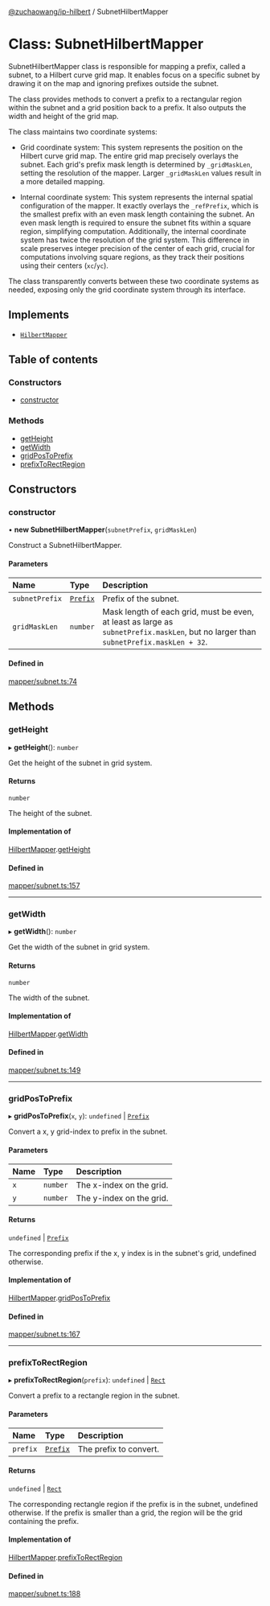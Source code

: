 [@zuchaowang/ip-hilbert](../README.md) / SubnetHilbertMapper

# Class: SubnetHilbertMapper

SubnetHilbertMapper class is responsible for mapping a prefix, called a subnet, 
to a Hilbert curve grid map. It enables focus on a specific subnet by drawing it 
on the map and ignoring prefixes outside the subnet.

The class provides methods to convert a prefix to a rectangular region within the subnet 
and a grid position back to a prefix. It also outputs the width and height of the grid map.

The class maintains two coordinate systems:

- Grid coordinate system: This system represents the position on the Hilbert curve grid map. 
  The entire grid map precisely overlays the subnet. Each grid's prefix mask length is 
  determined by `_gridMaskLen`, setting the resolution of the mapper. Larger `_gridMaskLen` 
  values result in a more detailed mapping.

- Internal coordinate system: This system represents the internal spatial configuration of the mapper.
  It exactly overlays the `_refPrefix`, which is the smallest prefix with an even mask length 
  containing the subnet. An even mask length is required to ensure the subnet fits within a 
  square region, simplifying computation. Additionally, the internal coordinate system has twice 
  the resolution of the grid system. This difference in scale preserves integer precision of the 
  center of each grid, crucial for computations involving square regions, as they track their 
  positions using their centers (`xc`/`yc`).

The class transparently converts between these two coordinate systems as needed, exposing only 
the grid coordinate system through its interface.

## Implements

- [`HilbertMapper`](../interfaces/HilbertMapper.md)

## Table of contents

### Constructors

- [constructor](SubnetHilbertMapper.md#constructor)

### Methods

- [getHeight](SubnetHilbertMapper.md#getheight)
- [getWidth](SubnetHilbertMapper.md#getwidth)
- [gridPosToPrefix](SubnetHilbertMapper.md#gridpostoprefix)
- [prefixToRectRegion](SubnetHilbertMapper.md#prefixtorectregion)

## Constructors

### constructor

• **new SubnetHilbertMapper**(`subnetPrefix`, `gridMaskLen`)

Construct a SubnetHilbertMapper.

#### Parameters

| Name | Type | Description |
| :------ | :------ | :------ |
| `subnetPrefix` | [`Prefix`](../interfaces/Prefix.md) | Prefix of the subnet. |
| `gridMaskLen` | `number` | Mask length of each grid, must be even, at least as large as `subnetPrefix.maskLen`, but no larger than `subnetPrefix.maskLen + 32`. |

#### Defined in

[mapper/subnet.ts:74](https://github.com/ZuchaoWang/ip-hilbert/blob/953135d/src/mapper/subnet.ts#L74)

## Methods

### getHeight

▸ **getHeight**(): `number`

Get the height of the subnet in grid system.

#### Returns

`number`

The height of the subnet.

#### Implementation of

[HilbertMapper](../interfaces/HilbertMapper.md).[getHeight](../interfaces/HilbertMapper.md#getheight)

#### Defined in

[mapper/subnet.ts:157](https://github.com/ZuchaoWang/ip-hilbert/blob/953135d/src/mapper/subnet.ts#L157)

___

### getWidth

▸ **getWidth**(): `number`

Get the width of the subnet in grid system.

#### Returns

`number`

The width of the subnet.

#### Implementation of

[HilbertMapper](../interfaces/HilbertMapper.md).[getWidth](../interfaces/HilbertMapper.md#getwidth)

#### Defined in

[mapper/subnet.ts:149](https://github.com/ZuchaoWang/ip-hilbert/blob/953135d/src/mapper/subnet.ts#L149)

___

### gridPosToPrefix

▸ **gridPosToPrefix**(`x`, `y`): `undefined` \| [`Prefix`](../interfaces/Prefix.md)

Convert a x, y grid-index to prefix in the subnet.

#### Parameters

| Name | Type | Description |
| :------ | :------ | :------ |
| `x` | `number` | The x-index on the grid. |
| `y` | `number` | The y-index on the grid. |

#### Returns

`undefined` \| [`Prefix`](../interfaces/Prefix.md)

The corresponding prefix if the x, y index is in the subnet's grid, undefined otherwise.

#### Implementation of

[HilbertMapper](../interfaces/HilbertMapper.md).[gridPosToPrefix](../interfaces/HilbertMapper.md#gridpostoprefix)

#### Defined in

[mapper/subnet.ts:167](https://github.com/ZuchaoWang/ip-hilbert/blob/953135d/src/mapper/subnet.ts#L167)

___

### prefixToRectRegion

▸ **prefixToRectRegion**(`prefix`): `undefined` \| [`Rect`](../interfaces/Rect.md)

Convert a prefix to a rectangle region in the subnet.

#### Parameters

| Name | Type | Description |
| :------ | :------ | :------ |
| `prefix` | [`Prefix`](../interfaces/Prefix.md) | The prefix to convert. |

#### Returns

`undefined` \| [`Rect`](../interfaces/Rect.md)

The corresponding rectangle region if the prefix is in the subnet, undefined otherwise.
         If the prefix is smaller than a grid, the region will be the grid containing the prefix.

#### Implementation of

[HilbertMapper](../interfaces/HilbertMapper.md).[prefixToRectRegion](../interfaces/HilbertMapper.md#prefixtorectregion)

#### Defined in

[mapper/subnet.ts:188](https://github.com/ZuchaoWang/ip-hilbert/blob/953135d/src/mapper/subnet.ts#L188)
